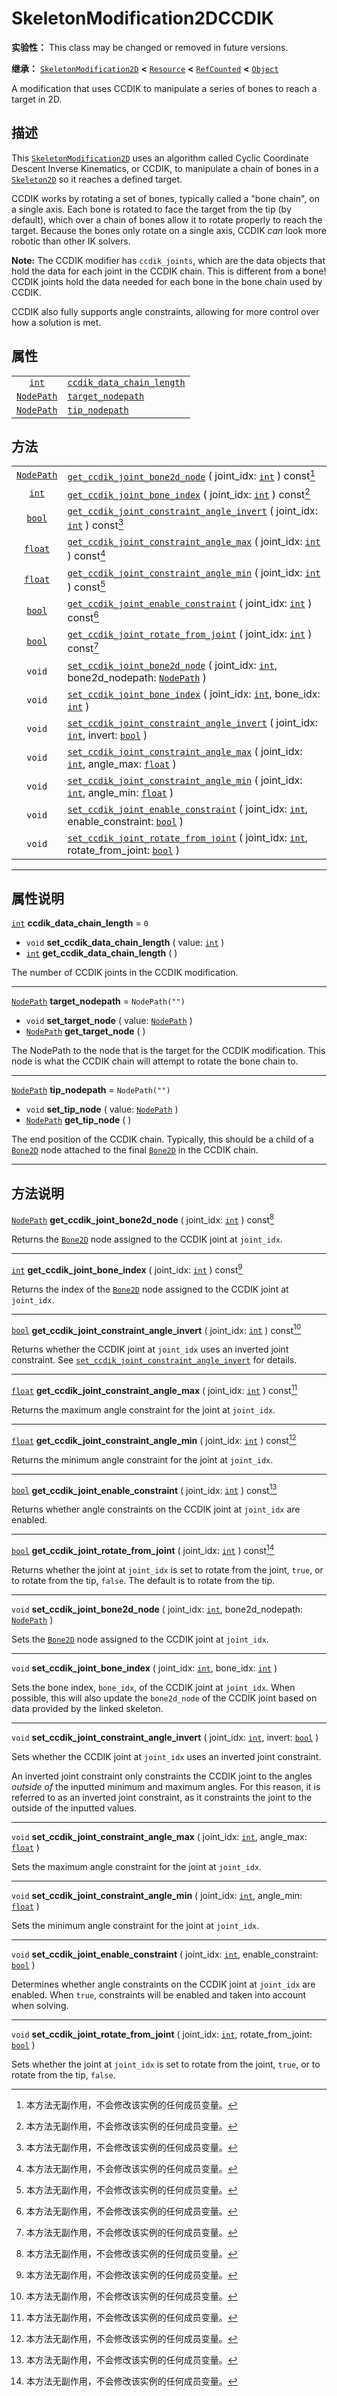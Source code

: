 <!-- ⚠ 请勿编辑本文件 ⚠ -->
<!-- 本文档使用脚本从 WeDot 引擎源码仓库生成。 -->
<!-- 生成脚本：https://github.com/WeDot-Engine/WeDot/tree/4.3/doc/tools/make_md.py； -->
<!-- 原文件：https://github.com/WeDot-Engine/WeDot/tree/4.3/doc/classes/SkeletonModification2DCCDIK.xml。 -->

<div id="_class_skeletonmodification2dccdik"></div>

# SkeletonModification2DCCDIK

**实验性：** This class may be changed or removed in future versions.

**继承：** [`SkeletonModification2D`](class_skeletonmodification2d.md) **<** [`Resource`](class_resource.md) **<** [`RefCounted`](class_refcounted.md) **<** [`Object`](class_object.md)

A modification that uses CCDIK to manipulate a series of bones to reach a target in 2D.

## 描述

This [`SkeletonModification2D`](class_skeletonmodification2d.md) uses an algorithm called Cyclic Coordinate Descent Inverse Kinematics, or CCDIK, to manipulate a chain of bones in a [`Skeleton2D`](class_skeleton2d.md) so it reaches a defined target.

CCDIK works by rotating a set of bones, typically called a "bone chain", on a single axis. Each bone is rotated to face the target from the tip (by default), which over a chain of bones allow it to rotate properly to reach the target. Because the bones only rotate on a single axis, CCDIK *can* look more robotic than other IK solvers.

 **Note:** The CCDIK modifier has `ccdik_joints`, which are the data objects that hold the data for each joint in the CCDIK chain. This is different from a bone! CCDIK joints hold the data needed for each bone in the bone chain used by CCDIK.

CCDIK also fully supports angle constraints, allowing for more control over how a solution is met.

## 属性

|||
|:-:|:--|
| [`int`](class_int.md)           | [`ccdik_data_chain_length`](class_skeletonmodification2dccdik.md#class_skeletonmodification2dccdik_property_ccdik_data_chain_length) | ``0``            |
| [`NodePath`](class_nodepath.md) | [`target_nodepath`](class_skeletonmodification2dccdik.md#class_skeletonmodification2dccdik_property_target_nodepath)                 | ``NodePath("")`` |
| [`NodePath`](class_nodepath.md) | [`tip_nodepath`](class_skeletonmodification2dccdik.md#class_skeletonmodification2dccdik_property_tip_nodepath)                       | ``NodePath("")`` |

## 方法

|||
|:-:|:--|
| [`NodePath`](class_nodepath.md) | [`get_ccdik_joint_bone2d_node`](class_skeletonmodification2dccdik.md#class_skeletonmodification2dccdik_method_get_ccdik_joint_bone2d_node) ( joint_idx: [`int`](class_int.md) ) const[^const]                                            |
| [`int`](class_int.md)           | [`get_ccdik_joint_bone_index`](class_skeletonmodification2dccdik.md#class_skeletonmodification2dccdik_method_get_ccdik_joint_bone_index) ( joint_idx: [`int`](class_int.md) ) const[^const]                                              |
| [`bool`](class_bool.md)         | [`get_ccdik_joint_constraint_angle_invert`](class_skeletonmodification2dccdik.md#class_skeletonmodification2dccdik_method_get_ccdik_joint_constraint_angle_invert) ( joint_idx: [`int`](class_int.md) ) const[^const]                    |
| [`float`](class_float.md)       | [`get_ccdik_joint_constraint_angle_max`](class_skeletonmodification2dccdik.md#class_skeletonmodification2dccdik_method_get_ccdik_joint_constraint_angle_max) ( joint_idx: [`int`](class_int.md) ) const[^const]                          |
| [`float`](class_float.md)       | [`get_ccdik_joint_constraint_angle_min`](class_skeletonmodification2dccdik.md#class_skeletonmodification2dccdik_method_get_ccdik_joint_constraint_angle_min) ( joint_idx: [`int`](class_int.md) ) const[^const]                          |
| [`bool`](class_bool.md)         | [`get_ccdik_joint_enable_constraint`](class_skeletonmodification2dccdik.md#class_skeletonmodification2dccdik_method_get_ccdik_joint_enable_constraint) ( joint_idx: [`int`](class_int.md) ) const[^const]                                |
| [`bool`](class_bool.md)         | [`get_ccdik_joint_rotate_from_joint`](class_skeletonmodification2dccdik.md#class_skeletonmodification2dccdik_method_get_ccdik_joint_rotate_from_joint) ( joint_idx: [`int`](class_int.md) ) const[^const]                                |
| `void`                          | [`set_ccdik_joint_bone2d_node`](class_skeletonmodification2dccdik.md#class_skeletonmodification2dccdik_method_set_ccdik_joint_bone2d_node) ( joint_idx: [`int`](class_int.md), bone2d_nodepath: [`NodePath`](class_nodepath.md) )        |
| `void`                          | [`set_ccdik_joint_bone_index`](class_skeletonmodification2dccdik.md#class_skeletonmodification2dccdik_method_set_ccdik_joint_bone_index) ( joint_idx: [`int`](class_int.md), bone_idx: [`int`](class_int.md) )                           |
| `void`                          | [`set_ccdik_joint_constraint_angle_invert`](class_skeletonmodification2dccdik.md#class_skeletonmodification2dccdik_method_set_ccdik_joint_constraint_angle_invert) ( joint_idx: [`int`](class_int.md), invert: [`bool`](class_bool.md) ) |
| `void`                          | [`set_ccdik_joint_constraint_angle_max`](class_skeletonmodification2dccdik.md#class_skeletonmodification2dccdik_method_set_ccdik_joint_constraint_angle_max) ( joint_idx: [`int`](class_int.md), angle_max: [`float`](class_float.md) )  |
| `void`                          | [`set_ccdik_joint_constraint_angle_min`](class_skeletonmodification2dccdik.md#class_skeletonmodification2dccdik_method_set_ccdik_joint_constraint_angle_min) ( joint_idx: [`int`](class_int.md), angle_min: [`float`](class_float.md) )  |
| `void`                          | [`set_ccdik_joint_enable_constraint`](class_skeletonmodification2dccdik.md#class_skeletonmodification2dccdik_method_set_ccdik_joint_enable_constraint) ( joint_idx: [`int`](class_int.md), enable_constraint: [`bool`](class_bool.md) )  |
| `void`                          | [`set_ccdik_joint_rotate_from_joint`](class_skeletonmodification2dccdik.md#class_skeletonmodification2dccdik_method_set_ccdik_joint_rotate_from_joint) ( joint_idx: [`int`](class_int.md), rotate_from_joint: [`bool`](class_bool.md) )  |

<!-- rst-class:: classref-section-separator -->

---

## 属性说明

<div id="_class_skeletonmodification2dccdik_property_ccdik_data_chain_length"></div>

[`int`](class_int.md) **ccdik_data_chain_length** = ``0`` <div id="class_skeletonmodification2dccdik_property_ccdik_data_chain_length"></div>

- `void` **set_ccdik_data_chain_length** ( value: [`int`](class_int.md) )
- [`int`](class_int.md) **get_ccdik_data_chain_length** ( )

The number of CCDIK joints in the CCDIK modification.

<!-- rst-class:: classref-item-separator -->

---

<div id="_class_skeletonmodification2dccdik_property_target_nodepath"></div>

[`NodePath`](class_nodepath.md) **target_nodepath** = ``NodePath("")`` <div id="class_skeletonmodification2dccdik_property_target_nodepath"></div>

- `void` **set_target_node** ( value: [`NodePath`](class_nodepath.md) )
- [`NodePath`](class_nodepath.md) **get_target_node** ( )

The NodePath to the node that is the target for the CCDIK modification. This node is what the CCDIK chain will attempt to rotate the bone chain to.

<!-- rst-class:: classref-item-separator -->

---

<div id="_class_skeletonmodification2dccdik_property_tip_nodepath"></div>

[`NodePath`](class_nodepath.md) **tip_nodepath** = ``NodePath("")`` <div id="class_skeletonmodification2dccdik_property_tip_nodepath"></div>

- `void` **set_tip_node** ( value: [`NodePath`](class_nodepath.md) )
- [`NodePath`](class_nodepath.md) **get_tip_node** ( )

The end position of the CCDIK chain. Typically, this should be a child of a [`Bone2D`](class_bone2d.md) node attached to the final [`Bone2D`](class_bone2d.md) in the CCDIK chain.

<!-- rst-class:: classref-section-separator -->

---

## 方法说明

<div id="_class_skeletonmodification2dccdik_method_get_ccdik_joint_bone2d_node"></div>

[`NodePath`](class_nodepath.md) **get_ccdik_joint_bone2d_node** ( joint_idx: [`int`](class_int.md) ) const[^const]<div id="class_skeletonmodification2dccdik_method_get_ccdik_joint_bone2d_node"></div>

Returns the [`Bone2D`](class_bone2d.md) node assigned to the CCDIK joint at `joint_idx`.

<!-- rst-class:: classref-item-separator -->

---

<div id="_class_skeletonmodification2dccdik_method_get_ccdik_joint_bone_index"></div>

[`int`](class_int.md) **get_ccdik_joint_bone_index** ( joint_idx: [`int`](class_int.md) ) const[^const]<div id="class_skeletonmodification2dccdik_method_get_ccdik_joint_bone_index"></div>

Returns the index of the [`Bone2D`](class_bone2d.md) node assigned to the CCDIK joint at `joint_idx`.

<!-- rst-class:: classref-item-separator -->

---

<div id="_class_skeletonmodification2dccdik_method_get_ccdik_joint_constraint_angle_invert"></div>

[`bool`](class_bool.md) **get_ccdik_joint_constraint_angle_invert** ( joint_idx: [`int`](class_int.md) ) const[^const]<div id="class_skeletonmodification2dccdik_method_get_ccdik_joint_constraint_angle_invert"></div>

Returns whether the CCDIK joint at `joint_idx` uses an inverted joint constraint. See [`set_ccdik_joint_constraint_angle_invert`](class_skeletonmodification2dccdik.md#class_skeletonmodification2dccdik_method_set_ccdik_joint_constraint_angle_invert) for details.

<!-- rst-class:: classref-item-separator -->

---

<div id="_class_skeletonmodification2dccdik_method_get_ccdik_joint_constraint_angle_max"></div>

[`float`](class_float.md) **get_ccdik_joint_constraint_angle_max** ( joint_idx: [`int`](class_int.md) ) const[^const]<div id="class_skeletonmodification2dccdik_method_get_ccdik_joint_constraint_angle_max"></div>

Returns the maximum angle constraint for the joint at `joint_idx`.

<!-- rst-class:: classref-item-separator -->

---

<div id="_class_skeletonmodification2dccdik_method_get_ccdik_joint_constraint_angle_min"></div>

[`float`](class_float.md) **get_ccdik_joint_constraint_angle_min** ( joint_idx: [`int`](class_int.md) ) const[^const]<div id="class_skeletonmodification2dccdik_method_get_ccdik_joint_constraint_angle_min"></div>

Returns the minimum angle constraint for the joint at `joint_idx`.

<!-- rst-class:: classref-item-separator -->

---

<div id="_class_skeletonmodification2dccdik_method_get_ccdik_joint_enable_constraint"></div>

[`bool`](class_bool.md) **get_ccdik_joint_enable_constraint** ( joint_idx: [`int`](class_int.md) ) const[^const]<div id="class_skeletonmodification2dccdik_method_get_ccdik_joint_enable_constraint"></div>

Returns whether angle constraints on the CCDIK joint at `joint_idx` are enabled.

<!-- rst-class:: classref-item-separator -->

---

<div id="_class_skeletonmodification2dccdik_method_get_ccdik_joint_rotate_from_joint"></div>

[`bool`](class_bool.md) **get_ccdik_joint_rotate_from_joint** ( joint_idx: [`int`](class_int.md) ) const[^const]<div id="class_skeletonmodification2dccdik_method_get_ccdik_joint_rotate_from_joint"></div>

Returns whether the joint at `joint_idx` is set to rotate from the joint, `true`, or to rotate from the tip, `false`. The default is to rotate from the tip.

<!-- rst-class:: classref-item-separator -->

---

<div id="_class_skeletonmodification2dccdik_method_set_ccdik_joint_bone2d_node"></div>

`void` **set_ccdik_joint_bone2d_node** ( joint_idx: [`int`](class_int.md), bone2d_nodepath: [`NodePath`](class_nodepath.md) )<div id="class_skeletonmodification2dccdik_method_set_ccdik_joint_bone2d_node"></div>

Sets the [`Bone2D`](class_bone2d.md) node assigned to the CCDIK joint at `joint_idx`.

<!-- rst-class:: classref-item-separator -->

---

<div id="_class_skeletonmodification2dccdik_method_set_ccdik_joint_bone_index"></div>

`void` **set_ccdik_joint_bone_index** ( joint_idx: [`int`](class_int.md), bone_idx: [`int`](class_int.md) )<div id="class_skeletonmodification2dccdik_method_set_ccdik_joint_bone_index"></div>

Sets the bone index, `bone_idx`, of the CCDIK joint at `joint_idx`. When possible, this will also update the `bone2d_node` of the CCDIK joint based on data provided by the linked skeleton.

<!-- rst-class:: classref-item-separator -->

---

<div id="_class_skeletonmodification2dccdik_method_set_ccdik_joint_constraint_angle_invert"></div>

`void` **set_ccdik_joint_constraint_angle_invert** ( joint_idx: [`int`](class_int.md), invert: [`bool`](class_bool.md) )<div id="class_skeletonmodification2dccdik_method_set_ccdik_joint_constraint_angle_invert"></div>

Sets whether the CCDIK joint at `joint_idx` uses an inverted joint constraint.

An inverted joint constraint only constraints the CCDIK joint to the angles *outside of* the inputted minimum and maximum angles. For this reason, it is referred to as an inverted joint constraint, as it constraints the joint to the outside of the inputted values.

<!-- rst-class:: classref-item-separator -->

---

<div id="_class_skeletonmodification2dccdik_method_set_ccdik_joint_constraint_angle_max"></div>

`void` **set_ccdik_joint_constraint_angle_max** ( joint_idx: [`int`](class_int.md), angle_max: [`float`](class_float.md) )<div id="class_skeletonmodification2dccdik_method_set_ccdik_joint_constraint_angle_max"></div>

Sets the maximum angle constraint for the joint at `joint_idx`.

<!-- rst-class:: classref-item-separator -->

---

<div id="_class_skeletonmodification2dccdik_method_set_ccdik_joint_constraint_angle_min"></div>

`void` **set_ccdik_joint_constraint_angle_min** ( joint_idx: [`int`](class_int.md), angle_min: [`float`](class_float.md) )<div id="class_skeletonmodification2dccdik_method_set_ccdik_joint_constraint_angle_min"></div>

Sets the minimum angle constraint for the joint at `joint_idx`.

<!-- rst-class:: classref-item-separator -->

---

<div id="_class_skeletonmodification2dccdik_method_set_ccdik_joint_enable_constraint"></div>

`void` **set_ccdik_joint_enable_constraint** ( joint_idx: [`int`](class_int.md), enable_constraint: [`bool`](class_bool.md) )<div id="class_skeletonmodification2dccdik_method_set_ccdik_joint_enable_constraint"></div>

Determines whether angle constraints on the CCDIK joint at `joint_idx` are enabled. When `true`, constraints will be enabled and taken into account when solving.

<!-- rst-class:: classref-item-separator -->

---

<div id="_class_skeletonmodification2dccdik_method_set_ccdik_joint_rotate_from_joint"></div>

`void` **set_ccdik_joint_rotate_from_joint** ( joint_idx: [`int`](class_int.md), rotate_from_joint: [`bool`](class_bool.md) )<div id="class_skeletonmodification2dccdik_method_set_ccdik_joint_rotate_from_joint"></div>

Sets whether the joint at `joint_idx` is set to rotate from the joint, `true`, or to rotate from the tip, `false`.

[^virtual]: 本方法通常需要用户覆盖才能生效。
[^const]: 本方法无副作用，不会修改该实例的任何成员变量。
[^vararg]: 本方法除了能接受在此处描述的参数外，还能够继续接受任意数量的参数。
[^constructor]: 本方法用于构造某个类型。
[^static]: 调用本方法无需实例，可直接使用类名进行调用。
[^operator]: 本方法描述的是使用本类型作为左操作数的有效运算符。
[^bitfield]: 这个值是由下列位标志构成位掩码的整数。
[^void]: 无返回值。
